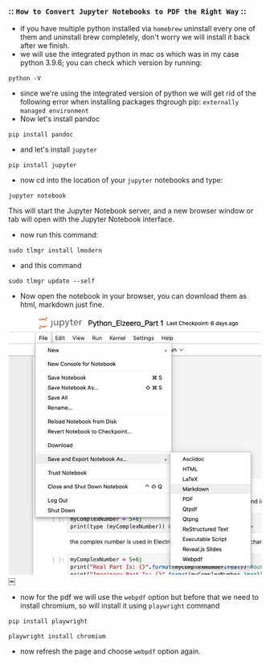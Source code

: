### :: `How to Convert Jupyter Notebooks to PDF the Right Way` ::

* if you have multiple python installed via `homebrew` uninstall every one of them and uninstall brew completely, don't worry we will install it back after we finish. 
* we will use the integrated python in mac os which was in my case python 3.9.6; you can check which version by running: 

```plaintext
python -V
```

* since we're using the integrated version of python we will get rid of the following error when installing packages thgrough pip: 
`externally managed environment`
* Now let's install pandoc

```plaintext
pip install pandoc
```

* and let's install `jupyter`

```plaintext
pip install jupyter
```

* now cd into the location of your `jupyter` notebooks and type: 

```plaintext
jupyter notebook
```

This will start the Jupyter Notebook server, and a new browser window or tab will open with the Jupyter Notebook interface.
* now run this command: 

```plaintext
sudo tlmgr install lmodern
```

* and this command

```plaintext
sudo tlmgr update --self
```

* Now open the notebook in your browser, you can download them as html, markdown just fine. 

![image](D3166EFD-A108-45C2-9FFB-BBF7B6E7DFEA.jpg)￼
* now for the pdf we will use the `webpdf` option but before that we need to install chromium, so will install it using `playwright` command 

```plaintext
pip install playwright
```


```plaintext
playwright install chromium
```

* now refresh the page and choose `webpdf` option again.